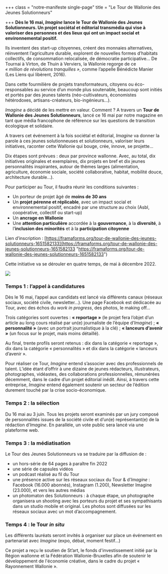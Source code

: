+++
class = "notre-manifeste single-page"
title = "Le Tour de Wallonie des Jeunes Solutionneurs"

+++
**Dès le 16 mai, _Imagine_ lance le Tour de Wallonie des Jeunes Solutionneurs. Un projet sociétal et éditorial transmédia qui vise à valoriser des personnes et des lieux qui ont un impact social et environnemental positif.**

Ils inventent des start-up citoyennes, créent des monnaies alternatives, réinventent l’agriculture durable, explorent de nouvelles formes d’habitats collectifs, de consommation relocalisée, de démocratie participative… De Tournai à Virton, de Thuin à Verviers, la Wallonie regorge de ce   
_« million de révolutions tranquilles »_, comme l’appelle Bénédicte Manier (Les Liens qui libèrent, 2016).

Dans cette fourmilière de projets transformateurs, citoyens ou éco-responsables au service d’un monde plus soutenable, beaucoup sont initiés et portés par des jeunes talents (néo-cultivateurs, économistes hétérodoxes, artisans-créateurs, bio-ingénieurs…).

_Imagine_ a décidé de les mettre en valeur. Comment ? A travers un **Tour de Wallonie des Jeunes Solutionneurs**, lancé ce 16 mai par notre magazine en tant que média francophone de référence sur les questions de transition écologique et solidaire.

A travers cet événement à la fois sociétal et éditorial, _Imagine_ va donner la parole à ces jeunes solutionneuses et solutionneurs, valoriser leurs initiatives, raconter cette Wallonie qui bouge, crée, innove, se projette…

Dix étapes sont prévues : deux par province wallonne. Avec, au total, dix initiatives originales et exemplaires, dix projets en bref et dix jeunes personnalités inspirantes, autour de thèmes larges (alimentation, agriculture, économie sociale, société collaborative, habitat, mobilité douce, architecture durable…).

Pour participer au Tour, il faudra réunir les conditions suivantes :

* Un porteur de projet âgé de **moins de 30 ans**
* Un **projet pérenne et réplicable**, avec un impact social et environnemental positif, encadré par une structure au choix (Asbl, coopérative, collectif ou start-up)
* Un **ancrage en Wallonie**
* Une **attention particulière** accordée à la **gouvernance**, à la **diversité**, à l’**inclusion des minorités** et à la **participation citoyenne**

Lien d’inscription : [https://framaforms.org/tour-de-wallonie-des-jeunes-solutionneurs-1651582133](https://framaforms.org/tour-de-wallonie-des-jeunes-solutionneurs-1651582133 "https://framaforms.org/tour-de-wallonie-des-jeunes-solutionneurs-1651582133")

Cette initiative va se dérouler en quatre temps, de mai à décembre 2022.

![](https://res.cloudinary.com/drg3m95yg/image/upload/c_limit,dpr_auto,q_70,w_1000,f_auto/v1652689723/Solutionneurs_Site_pj1vmq.jpg)

### **Temps 1 : l’appel à candidatures**

Dès le 16 mai, l’appel aux candidats est lancé via différents canaux (réseaux sociaux, société civile, newsletter…). Une page Facebook est dédicacée au Tour, avec des échos du _work in progress_, des photos, le making off…

Trois catégories sont ouvertes : **« reportage »** (le projet fera l’objet d’un article au long cours réalisé par un(e) journaliste de l’équipe d’_Imagine_) ; **« personnalité »** (avec un portrait journalistique à la clé) ; **« lanceurs d’avenir »** (un focus sur le projet, mais moins détaillé).

Au final, trente profils seront retenus : dix dans la catégorie « reportage », dix dans la catégorie « personnalités » et dix dans la catégorie « lanceurs d’avenir ».

Pour réaliser ce Tour, _Imagine_ entend s’associer avec des professionnels de talent. L’idée étant d’offrir à une dizaine de jeunes rédacteurs, illustrateurs, photographes, vidéastes, des collaborations professionnelles, rémunérées décemment, dans le cadre d’un projet éditorial inédit. Ainsi, à travers cette entreprise, _Imagine_ entend également soutenir un secteur de l’édition durement touché par la crise socio-économique.

### **Temps 2 : la sélection**

Du 16 mai au 3 juin. Tous les projets seront examinés par un jury composé de personnalités issues de la société civile et d’un(e) représentant(e) de la rédaction d’_Imagine_. En parallèle, un vote public sera lancé via une plateforme web.

### **Temps 3 : la médiatisation**

Le Tour des Jeunes Solutionneurs va se traduire par la diffusion de :

* un hors-série de 64 pages à paraître fin 2022
* une série de capsules vidéos
* un podcast réalisé au fil du Tour
* une présence active sur les réseaux sociaux du Tour & d’_Imagine_ : Facebook (16.000 abonnés), Instagram (1.200), Newsletter Imagine (23.000), et vers les autres médias
* un photomaton des Solutionneurs : à chaque étape, un photographe organisera un shooting avec les porteurs du projet et ses sympathisants dans un studio mobile et original. Les photos sont diffusées sur les réseaux sociaux avec un mot d’accompagnement.

### **Temps 4 : le Tour _in situ_**

Les différents lauréats seront invités à organiser sur place un événement en partenariat avec _Imagine_ (expo, débat, moment festif…)

Ce projet a reçu le soutien de St’art, le fonds d'investissement initié par la Région wallonne et la Fédération Wallonie-Bruxelles afin de soutenir le développement de l'économie créative, dans le cadre du projet « Rayonnement Wallonie ».